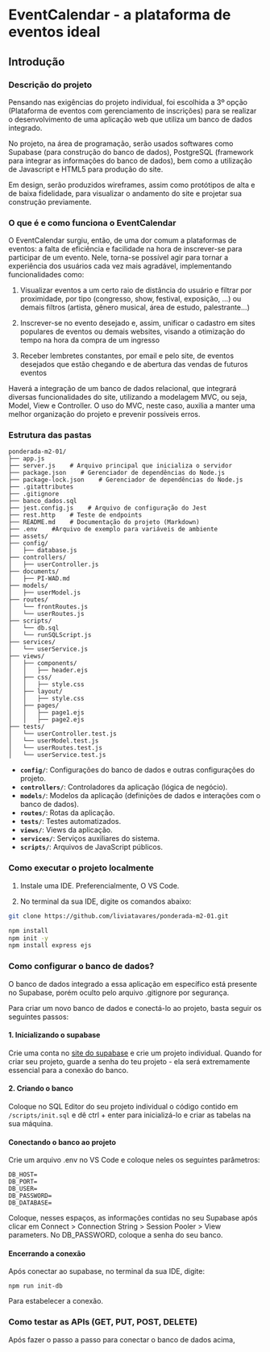 # EventCalendar - a plataforma de eventos ideal

## Introdução

### Descrição do projeto

Pensando nas exigências do projeto individual, foi escolhida a 3º opção (Plataforma de eventos com gerenciamento de inscrições) para se realizar o desenvolvimento de uma aplicação web que utiliza um banco de dados integrado. 

No projeto, na área de programação, serão usados softwares como Supabase (para construção do banco de dados), PostgreSQL (framework para integrar as informações do banco de dados), bem como a utilização de Javascript e HTML5 para produção do site.

Em design, serão produzidos wireframes, assim como protótipos de alta e de baixa fidelidade, para visualizar o andamento do site e projetar sua construção previamente.

### O que é e como funciona o EventCalendar

O EventCalendar surgiu, então, de uma dor comum a plataformas de eventos: a falta de eficiência e facilidade na hora de inscrever-se para participar de um evento. Nele, torna-se possível agir para tornar a experiência dos usuários cada vez mais agradável, implementando funcionalidades como:

1. Visualizar eventos a um certo raio de distância do usuário e filtrar por proximidade, por tipo (congresso, show, festival, exposição, ...) ou demais filtros (artista, gênero musical, área de estudo, palestrante...)

2. Inscrever-se no evento desejado e, assim, unificar o cadastro em sites populares de eventos ou demais websites, visando a otimização do tempo na hora da compra de um ingresso

3. Receber lembretes constantes, por email e pelo site, de eventos desejados que estão chegando e de abertura das vendas de futuros eventos

Haverá a integração de um banco de dados relacional, que integrará diversas funcionalidades do site, utilizando a modelagem MVC, ou seja, Model, View e Controller. O uso do MVC, neste caso, auxilia a manter uma melhor organização do projeto e prevenir possíveis erros.

### Estrutura das pastas

```
ponderada-m2-01/
├── app.js
├── server.js    # Arquivo principal que inicializa o servidor
├── package.json    # Gerenciador de dependências do Node.js
├── package-lock.json    # Gerenciador de dependências do Node.js
├── .gitattributes
├── .gitignore
├── banco_dados.sql
├── jest.config.js    # Arquivo de configuração do Jest
├── rest.http    # Teste de endpoints
├── README.md    # Documentação do projeto (Markdown)
├── .env    #Arquivo de exemplo para variáveis de ambiente
├── assets/
├── config/
│   ├── database.js
├── controllers/
│   ├── userController.js
├── documents/
│   ├── PI-WAD.md
├── models/
│   ├── userModel.js
├── routes/
│   └── frontRoutes.js
│   └── userRoutes.js
├── scripts/
│   └── db.sql
│   └── runSQLScript.js
├── services/
│   └── userService.js
├── views/
│   ├── components/
│   │   ├── header.ejs
│   ├── css/
│   │   ├── style.css
│   ├── layout/
│   │   ├── style.css
│   ├── pages/
│   │   ├── page1.ejs
│   │   ├── page2.ejs
├── tests/
│   └── userController.test.js
│   └── userModel.test.js
│   └── userRoutes.test.js
│   └── userService.test.js
```

* **`config/`**: Configurações do banco de dados e outras configurações do projeto.
* **`controllers/`**: Controladores da aplicação (lógica de negócio).
* **`models/`**: Modelos da aplicação (definições de dados e interações com o banco de dados).
* **`routes/`**: Rotas da aplicação.
* **`tests/`**: Testes automatizados.
* **`views/`**: Views da aplicação.
* **`services/`**: Serviços auxiliares do sistema.
*  **`scripts/`**: Arquivos de JavaScript públicos.

### Como executar o projeto localmente

1. Instale uma IDE. Preferencialmente, O VS Code.
  
2. No terminal da sua IDE, digite os comandos abaixo:

```bash
git clone https://github.com/liviatavares/ponderada-m2-01.git

npm install
npm init -y
npm install express ejs
```

### Como configurar o banco de dados?

O banco de dados integrado a essa aplicação em específico está presente no Supabase, porém oculto pelo arquivo .gitignore por segurança. 

Para criar um novo banco de dados e conectá-lo ao projeto, basta seguir os seguintes passos:

#### 1. Inicializando o supabase 

Crie uma conta no [site do supabase](https://supabase.com) e crie um projeto individual. Quando for criar seu projeto, guarde a senha do teu projeto - ela será extremamente essencial para a conexão do banco.

#### 2. Criando o banco

Coloque no SQL Editor do seu projeto individual o código contido em `/scripts/init.sql` e dê ctrl + enter para inicializá-lo e criar as tabelas na sua máquina.

#### Conectando o banco ao projeto

Crie um arquivo .env no VS Code e coloque neles os seguintes parâmetros:

```
DB_HOST=
DB_PORT=
DB_USER=
DB_PASSWORD=
DB_DATABASE=
```
Coloque, nesses espaços, as informações contidas no seu Supabase após clicar em Connect > Connection String > Session Pooler > View parameters. No DB_PASSWORD, coloque a senha do seu banco.

#### Encerrando a conexão

Após conectar ao supabase, no terminal da sua IDE, digite:

```
npm run init-db
```
Para estabelecer a conexão.

### Como testar as APIs (GET, PUT, POST, DELETE)

Após fazer o passo a passo para conectar o banco de dados acima, 
